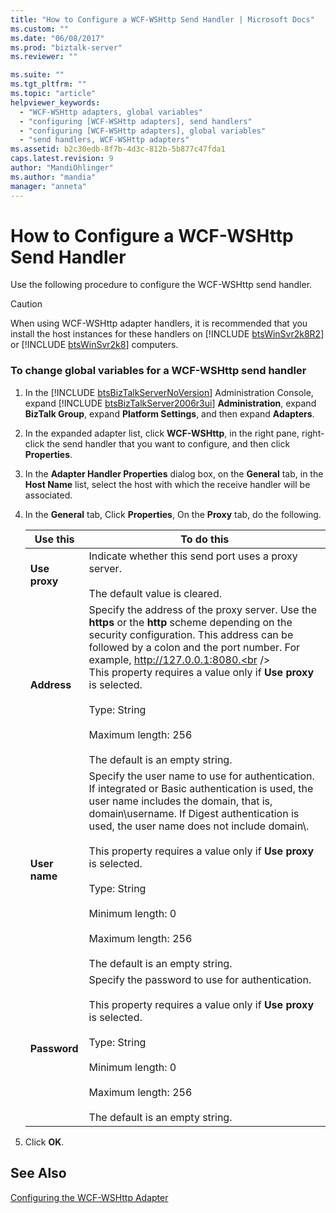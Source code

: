 ```yaml
---
title: "How to Configure a WCF-WSHttp Send Handler | Microsoft Docs"
ms.custom: ""
ms.date: "06/08/2017"
ms.prod: "biztalk-server"
ms.reviewer: ""

ms.suite: ""
ms.tgt_pltfrm: ""
ms.topic: "article"
helpviewer_keywords: 
  - "WCF-WSHttp adapters, global variables"
  - "configuring [WCF-WSHttp adapters], send handlers"
  - "configuring [WCF-WSHttp adapters], global variables"
  - "send handlers, WCF-WSHttp adapters"
ms.assetid: b2c30edb-8f7b-4d3c-812b-5b877c47fda1
caps.latest.revision: 9
author: "MandiOhlinger"
ms.author: "mandia"
manager: "anneta"
---
```

# How to Configure a WCF-WSHttp Send Handler
Use the following procedure to configure the WCF-WSHttp send handler.  

> [!CAUTION]
>  When using WCF-WSHttp adapter handlers, it is recommended that you install the host instances for these handlers on [!INCLUDE [btsWinSvr2k8R2](../includes/btswinsvr2k8r2-md.md)] or [!INCLUDE [btsWinSvr2k8](../includes/btswinsvr2k8-md.md)] computers.  

### To change global variables for a WCF-WSHttp send handler  

1. In the [!INCLUDE [btsBizTalkServerNoVersion](../includes/btsbiztalkservernoversion-md.md)] Administration Console, expand [!INCLUDE [btsBizTalkServer2006r3ui](../includes/btsbiztalkserver2006r3ui-md.md)] <strong>Administration</strong>, expand <strong>BizTalk Group</strong>, expand <strong>Platform Settings</strong>, and then expand <strong>Adapters</strong>.  

2. In the expanded adapter list, click **WCF-WSHttp**, in the right pane, right-click the send handler that you want to configure, and then click **Properties**.  

3. In the **Adapter Handler Properties** dialog box, on the **General** tab, in the **Host Name** list, select the host with which the receive handler will be associated.  

4. In the **General** tab, Click **Properties**, On the **Proxy** tab, do the following.  


   |          Use this          |                                                                                                                                                                                                                              To do this                                                                                                                                                                                                                               |
   |----------------------------|-----------------------------------------------------------------------------------------------------------------------------------------------------------------------------------------------------------------------------------------------------------------------------------------------------------------------------------------------------------------------------------------------------------------------------------------------------------------------|
   | <strong>Use proxy</strong> |                                                                                                                                                                                    Indicate whether this send port uses a proxy server.<br /><br /> The default value is cleared.                                                                                                                                                                                     |
   |  <strong>Address</strong>  |         Specify the address of the proxy server. Use the <strong>https</strong> or the <strong>http</strong> scheme depending on the security configuration. This address can be followed by a colon and the port number. For example, http://127.0.0.1:8080.<br /><br /> This property requires a value only if <strong>Use proxy</strong> is selected.<br /><br /> Type: String<br /><br /> Maximum length: 256<br /><br /> The default is an empty string.         |
   | <strong>User name</strong> | Specify the user name to use for authentication. If integrated or Basic authentication is used, the user name includes the domain, that is, domain\username. If Digest authentication is used, the user name does not include domain\\.<br /><br /> This property requires a value only if <strong>Use proxy</strong> is selected.<br /><br /> Type: String<br /><br /> Minimum length: 0<br /><br /> Maximum length: 256<br /><br /> The default is an empty string. |
   | <strong>Password</strong>  |                                                                                             Specify the password to use for authentication.<br /><br /> This property requires a value only if <strong>Use proxy</strong> is selected.<br /><br /> Type: String<br /><br /> Minimum length: 0<br /><br /> Maximum length: 256<br /><br /> The default is an empty string.                                                                                             |


5. Click **OK**.  

## See Also  
 [Configuring the WCF-WSHttp Adapter](../core/configuring-the-wcf-wshttp-adapter.md)